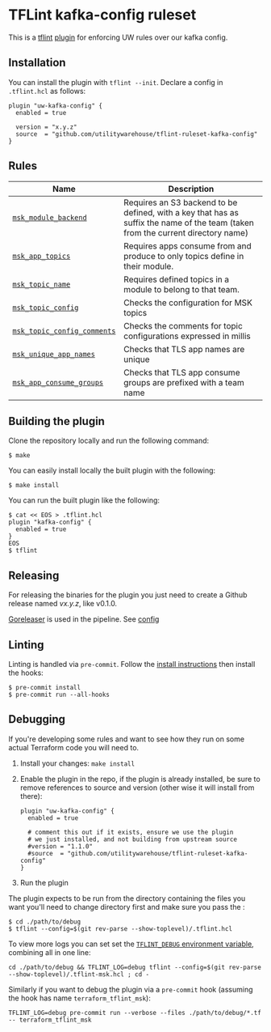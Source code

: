 # TFLint kafka-config ruleset

This is a [tflint](https://github.com/terraform-linters/tflint) [plugin](https://github.com/terraform-linters/tflint/blob/master/docs/developer-guide/plugins.md) for enforcing UW rules over our kafka config.

## Installation

You can install the plugin with `tflint --init`. Declare a config in `.tflint.hcl` as follows:

```hcl
plugin "uw-kafka-config" {
  enabled = true

  version = "x.y.z"
  source  = "github.com/utilitywarehouse/tflint-ruleset-kafka-config"
}
```

## Rules

| Name                                                              | Description                                                                                                                      |
|-------------------------------------------------------------------|----------------------------------------------------------------------------------------------------------------------------------|
| [`msk_module_backend`](rules/msk_module_backend.md)               | Requires an S3 backend to be defined, with a key that has as suffix the name of the team (taken from the current directory name) |
| [`msk_app_topics`](rules/msk_app_topics.md)                       | Requires apps consume from and produce to only topics define in their module.                                                    |
| [`msk_topic_name`](rules/msk_topic_name.md)                       | Requires defined topics in a module to belong to that team.                                                                      |
| [`msk_topic_config`](rules/msk_topic_config.md)                   | Checks the configuration for MSK topics                                                                                          |
| [`msk_topic_config_comments`](rules/msk_topic_config_comments.md) | Checks the comments for topic configurations expressed in millis                                                                 |
| [`msk_unique_app_names`](rules/msk_unique_app_names.md)           | Checks that TLS app names are unique                                                                                             |
| [`msk_app_consume_groups`](rules/msk_app_consume_groups.md)       | Checks that TLS app consume groups are prefixed with a team name                                                                 |


## Building the plugin

Clone the repository locally and run the following command:

```
$ make
```

You can easily install locally the built plugin with the following:

```
$ make install
```

You can run the built plugin like the following:

```
$ cat << EOS > .tflint.hcl
plugin "kafka-config" {
  enabled = true
}
EOS
$ tflint
```

## Releasing

For releasing the binaries for the plugin you just need to create a Github release named _vx.y.z_, like v0.1.0.

[Goreleaser](https://goreleaser.com/) is used in the pipeline. See [config](.goreleaser.yaml)

## Linting

Linting is handled via `pre-commit`. Follow the [install
instructions](https://pre-commit.com/#install) then install the hooks:

``` console
$ pre-commit install
$ pre-commit run --all-hooks
```

## Debugging

If you're developing some rules and want to see how they run on some actual
Terraform code you will need to.

1.  Install your changes: `make install`

2.  Enable the plugin in the repo, if the plugin is already installed, be sure
    to remove references to source and version (other wise it will install from
    there):
    
    ``` hcl
    plugin "uw-kafka-config" {
      enabled = true
    
      # comment this out if it exists, ensure we use the plugin
      # we just installed, and not building from upstream source
      #version = "1.1.0"
      #source  = "github.com/utilitywarehouse/tflint-ruleset-kafka-config"
    }
    ```

3.  Run the plugin

The plugin expects to be run from the directory containing the files you want
you'll need to change directory first and make sure you pass the :

``` 
$ cd ./path/to/debug
$ tflint --config=$(git rev-parse --show-toplevel)/.tflint.hcl
```

To view more logs you can set set the [`TFLINT_DEBUG` environment
variable](https://github.com/terraform-linters/tflint/blob/fc6795ce12fde842fc73f67e55369a63bdfc27d8/README.md#debugging),
combining all in one line:

    cd ./path/to/debug && TFLINT_LOG=debug tflint --config=$(git rev-parse --show-toplevel)/.tflint-msk.hcl ; cd -

Similarly if you want to debug the plugin via a `pre-commit` hook (assuming the
hook has name `terraform_tflint_msk`):

    TFLINT_LOG=debug pre-commit run --verbose --files ./path/to/debug/*.tf -- terraform_tflint_msk
